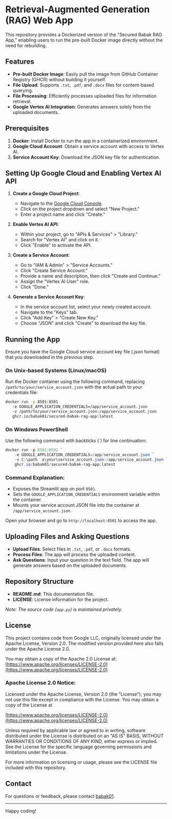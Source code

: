 
# Retrieval-Augmented Generation (RAG) Web App

This repository provides a Dockerized version of the "Secured Babak RAG App," enabling users to run the pre-built Docker image directly without the need for rebuilding.

## Features

- **Pre-built Docker Image**: Easily pull the image from GitHub Container Registry (GHCR) without building it yourself.
- **File Upload**: Supports `.txt`, `.pdf`, and `.docx` files for content-based querying.
- **File Processing**: Efficiently processes uploaded files for information retrieval.
- **Google Vertex AI Integration**: Generates answers solely from the uploaded documents.

## Prerequisites

1. **Docker**: Install Docker to run the app in a containerized environment.
2. **Google Cloud Account**: Obtain a service account with access to Vertex AI.
3. **Service Account Key**: Download the JSON key file for authentication.

## Setting Up Google Cloud and Enabling Vertex AI API

1. **Create a Google Cloud Project**:
   - Navigate to the [Google Cloud Console](https://console.cloud.google.com/).
   - Click on the project dropdown and select "New Project."
   - Enter a project name and click "Create."

2. **Enable Vertex AI API**:
   - Within your project, go to "APIs & Services" > "Library."
   - Search for "Vertex AI" and click on it.
   - Click "Enable" to activate the API.

3. **Create a Service Account**:
   - Go to "IAM & Admin" > "Service Accounts."
   - Click "Create Service Account."
   - Provide a name and description, then click "Create and Continue."
   - Assign the "Vertex AI User" role.
   - Click "Done."

4. **Generate a Service Account Key**:
   - In the service account list, select your newly created account.
   - Navigate to the "Keys" tab.
   - Click "Add Key" > "Create New Key."
   - Choose "JSON" and click "Create" to download the key file.

## Running the App

Ensure you have the Google Cloud service account key file (.json format) that you downloaded in the previous step.

### On Unix-based Systems (Linux/macOS)

Run the Docker container using the following command, replacing `/path/to/your/service_account.json` with the actual path to your credentials file:

```bash
docker run -p 8501:8501     
   -e GOOGLE_APPLICATION_CREDENTIALS=/app/service_account.json     
   -v /path/to/your/service_account.json:/app/service_account.json     
   ghcr.io/babak01/secured-babak-rag-app:latest
```

### On Windows PowerShell

Use the following command with backticks (`) for line continuation:

```powershell
docker run -p 8501:8501 `
    -e GOOGLE_APPLICATION_CREDENTIALS=/app/service_account.json `
    -v C:\path	o\your\service_account.json:/app/service_account.json `
    ghcr.io/babak01/secured-babak-rag-app:latest
```

### Command Explanation:

- Exposes the Streamlit app on port `8501`.
- Sets the `GOOGLE_APPLICATION_CREDENTIALS` environment variable within the container.
- Mounts your service account JSON file into the container at `/app/service_account.json`.

Open your browser and go to `http://localhost:8501` to access the app.

## Uploading Files and Asking Questions

- **Upload Files**: Select files in `.txt`, `.pdf`, or `.docx` formats.
- **Process Files**: The app will process the uploaded content.
- **Ask Questions**: Input your question in the text field. The app will generate answers based on the uploaded documents.

## Repository Structure

- **README.md**: This documentation file.
- **LICENSE**: License information for the project.

*Note: The source code (`app.py`) is maintained privately.*

## License

This project contains code from Google LLC, originally licensed under the Apache License, Version 2.0. The modified version provided here also falls under the Apache License 2.0.

You may obtain a copy of the Apache 2.0 License at: [https://www.apache.org/licenses/LICENSE-2.0](https://www.apache.org/licenses/LICENSE-2.0)

### Apache License 2.0 Notice:

Licensed under the Apache License, Version 2.0 (the "License");
you may not use this file except in compliance with the License.
You may obtain a copy of the License at

[https://www.apache.org/licenses/LICENSE-2.0](https://www.apache.org/licenses/LICENSE-2.0)

Unless required by applicable law or agreed to in writing, software
distributed under the License is distributed on an "AS IS" BASIS,
WITHOUT WARRANTIES OR CONDITIONS OF ANY KIND, either express or implied.
See the License for the specific language governing permissions and
limitations under the License.

For more information on licensing or usage, please see the LICENSE file included with this repository.

## Contact

For questions or feedback, please contact [babak01](https://github.com/babak01).

---

Happy coding!

